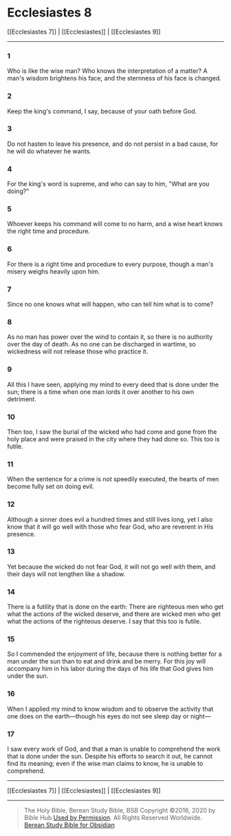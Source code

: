 # Ecclesiastes 8

[[Ecclesiastes 7]] | [[Ecclesiastes]] | [[Ecclesiastes 9]]

---

### 1
Who is like the wise man? Who knows the interpretation of a matter? A man's wisdom brightens his face, and the sternness of his face is changed.

### 2
Keep the king's command, I say, because of your oath before God.

### 3
Do not hasten to leave his presence, and do not persist in a bad cause, for he will do whatever he wants.

### 4
For the king's word is supreme, and who can say to him, "What are you doing?"

### 5
Whoever keeps his command will come to no harm, and a wise heart knows the right time and procedure.

### 6
For there is a right time and procedure to every purpose, though a man's misery weighs heavily upon him.

### 7
Since no one knows what will happen, who can tell him what is to come?

### 8
As no man has power over the wind to contain it, so there is no authority over the day of death. As no one can be discharged in wartime, so wickedness will not release those who practice it.

### 9
All this I have seen, applying my mind to every deed that is done under the sun; there is a time when one man lords it over another to his own detriment.

### 10
Then too, I saw the burial of the wicked who had come and gone from the holy place and were praised in the city where they had done so. This too is futile.

### 11
When the sentence for a crime is not speedily executed, the hearts of men become fully set on doing evil.

### 12
Although a sinner does evil a hundred times and still lives long, yet I also know that it will go well with those who fear God, who are reverent in His presence.

### 13
Yet because the wicked do not fear God, it will not go well with them, and their days will not lengthen like a shadow.

### 14
There is a futility that is done on the earth: There are righteous men who get what the actions of the wicked deserve, and there are wicked men who get what the actions of the righteous deserve. I say that this too is futile.

### 15
So I commended the enjoyment of life, because there is nothing better for a man under the sun than to eat and drink and be merry. For this joy will accompany him in his labor during the days of his life that God gives him under the sun.

### 16
When I applied my mind to know wisdom and to observe the activity that one does on the earth—though his eyes do not see sleep day or night—

### 17
I saw every work of God, and that a man is unable to comprehend the work that is done under the sun. Despite his efforts to search it out, he cannot find its meaning; even if the wise man claims to know, he is unable to comprehend.

---

[[Ecclesiastes 7]] | [[Ecclesiastes]] | [[Ecclesiastes 9]]

---

> The Holy Bible, Berean Study Bible, BSB
> Copyright &copy;2016, 2020 by Bible Hub
> [Used by Permission](https://berean.bible/terms.htm). All Rights Reserved Worldwide.
> [Berean Study Bible for Obsidian](https://github.com/gapmiss/berean-study-bible-for-obsidian)

